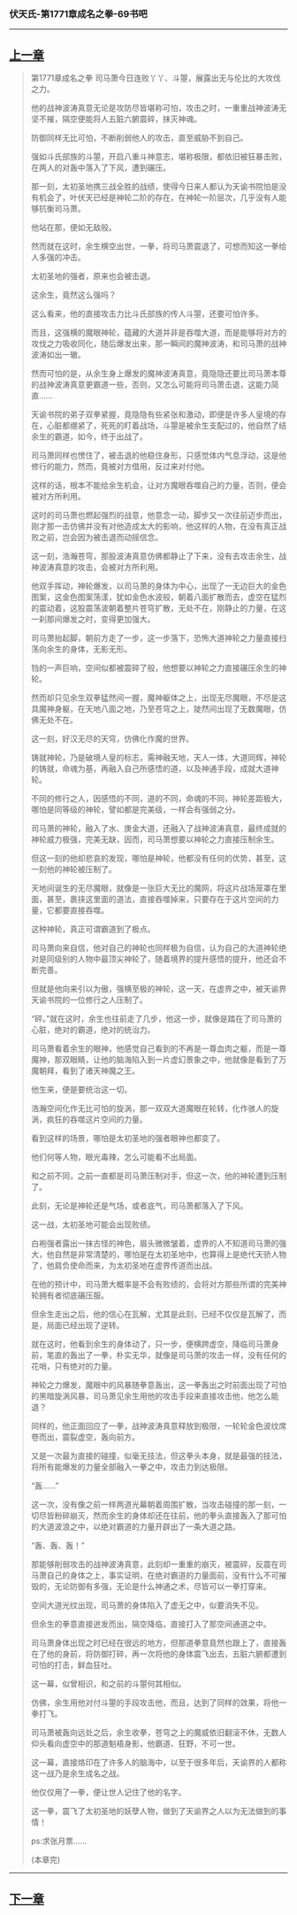 ### 伏天氏-第1771章成名之拳-69书吧

--------
[上一章](./f3480fc879bee0592fa837f38cf91796.md)
--------


>
>
>
>第1771章成名之拳
>司马萧今日连败丫丫、斗曌，展露出无与伦比的大攻伐之力。
>
>他的战神波涛真意无论是攻防尽皆堪称可怕，攻击之时，一重重战神波涛无坚不摧，隔空便能将人五脏六腑震碎，抹灭神魂。
>
>防御同样无比可怕，不断削弱他人的攻击，直至威胁不到自己。
>
>强如斗氏部族的斗曌，开启八重斗神意志，堪称极限，都依旧被狂暴击败，在两人的对轰中落入了下风，遭到碾压。
>
>那一刻，太初圣地携三战全胜的战绩，使得今日来人都认为天谕书院怕是没有机会了，叶伏天已经是神轮二阶的存在，在神轮一阶层次，几乎没有人能够抗衡司马萧。
>
>他站在那，便如无敌般。
>
>然而就在这时，余生横空出世，一拳，将司马萧震退了，可想而知这一拳给人多强的冲击。
>
>太初圣地的强者，原来也会被击退。
>
>这余生，竟然这么强吗？
>
>这么看来，他的直接攻击力比斗氏部族的传人斗曌，还要可怕许多。
>
>而且，这强横的魔眼神轮，蕴藏的大道并非是吞噬大道，而是能够将对方的攻伐之力吸收同化，随后爆发出来，那一瞬间的魔神波涛，和司马萧的战神波涛如出一辙。
>
>然而可怕的是，从余生身上爆发的魔神波涛真意，竟隐隐还要比司马萧本尊的战神波涛真意更霸道一些，否则，又怎么可能将司马萧击退，这能力简直……
>
>天谕书院的弟子双拳紧握，竟隐隐有些紧张和激动，即便是许多人皇境的存在，心脏都绷紧了，死死的盯着战场，斗曌是被余生支配过的，他自然了结余生的霸道，如今，终于出战了。
>
>司马萧同样也愣住了，被击退的他稳住身形，只感觉体内气息浮动，这是他修行的能力，然而，竟被对方借用，反过来对付他。
>
>这样的话，根本不能给余生机会，让对方魔眼吞噬自己的力量，否则，便会被对方所利用。
>
>这时的司马萧也燃起强烈的战意，他意念一动，脚步又一次往前迈步而出，刚才那一击仿佛并没有对他造成太大的影响，他这样的人物，在没有真正战败之前，岂会因为被击退而动摇信念。
>
>这一刻，浩瀚苍穹，那股波涛真意仿佛都静止了下来，没有去攻击余生，战神波涛真意的攻击，会被对方所利用。
>
>他双手挥动，神轮爆发，以司马萧的身体为中心，出现了一无边巨大的金色图案，这金色图案荡漾，犹如金色水波般，朝着八面扩散而去，虚空在猛烈的震动着，这股震荡波朝着整片苍穹扩散，无处不在，刚静止的力量，在这一刹那间爆发之时，变得更加强大。
>
>司马萧抬起脚，朝前方走了一步，这一步落下，恐怖大道神轮之力量直接扫荡向余生的身体，无影无形。
>
>铛的一声巨响，空间似都被震碎了般，他想要以神轮之力直接碾压余生的神轮。
>
>然而却只见余生双拳猛然间一握，魔神躯体之上，出现无尽魔眼，不尽是这具魔神身躯，在天地八面之地，乃至苍穹之上，陡然间出现了无数魔眼，仿佛无处不在。
>
>这一刻，好汉无尽的天穹，仿佛化作魔的世界。
>
>铸就神轮，乃是破境人皇的标志，需神融天地，天人一体，大道同辉，神轮的铸就，命魂为基，再融入自己所感悟的道，以及神通手段，成就大道神轮。
>
>不同的修行之人，因感悟的不同，道的不同，命魂的不同，神轮差距极大，哪怕是同等级的神轮，譬如都是完美级，一样会有强弱之分。
>
>司马萧的神轮，融入了水、庚金大道，还融入了战神波涛真意，最终成就的神轮威力极强，完美无缺，因而，司马萧想要以神轮之力直接压制余生。
>
>但这一刻的他却悲哀的发现，哪怕是神轮，他都没有任何的优势，甚至，这一刻他的神轮被压制了。
>
>天地间诞生的无尽魔眼，就像是一张巨大无比的魔网，将这片战场笼罩在里面，甚至，裹挟这里面的道法，直接吞噬掉来，只要存在于这片空间的力量，它都要直接吞噬。
>
>这种神轮，真正可谓霸道到了极点。
>
>司马萧向来自信，他对自己的神轮也同样极为自信，认为自己的大道神轮绝对是同级别的人物中最顶尖神轮了，随着境界的提升感悟的提升，他还会不断完善。
>
>但就是他向来引以为傲，强横至极的神轮，这一天，在虚界之中，被天谕界天谕书院的一位修行之人压制了。
>
>“砰。”就在这时，余生也往前走了几步，他这一步，就像是踏在了司马萧的心脏，绝对的霸道，绝对的统治力。
>
>司马萧看着余生的眼神，他感觉自己看到的不再是一尊血肉之躯，而是一尊魔神，那双眼睛，让他的脑海陷入到一片虚幻景象之中，他就像是看到了万魔朝拜，看到了诸天神魔之王。
>
>他生来，便是要统治这一切。
>
>浩瀚空间化作无比可怕的旋涡，那一双双大道魔眼在轮转，化作骇人的旋涡，疯狂的吞噬这片空间的力量。
>
>看到这样的场景，哪怕是太初圣地的强者眼神也都变了。
>
>他们何等人物，眼光毒辣，怎么可能看不出局面。
>
>和之前不同，之前一直都是司马萧压制对手，但这一次，他的神轮遭到压制了。
>
>此刻，无论是神轮还是气场，或者底气，司马萧都落入了下风。
>
>这一战，太初圣地可能会出现败绩。
>
>白袍强者露出一抹古怪的神色，眉头微微皱着，虚界的人不知道司马萧的强大，他自然是非常清楚的，哪怕是在太初圣地中，也算得上是绝代天骄人物了，他肩负使命而来，为太初圣地在虚界传道而出战。
>
>在他的预计中，司马萧大概率是不会有败绩的，会将对方那些所谓的完美神轮拥有者彻底碾压服。
>
>但余生走出之后，他的信心在瓦解，尤其是此刻，已经不仅仅是瓦解了，而是，局面已经出现了逆转。
>
>就在这时，他看到余生的身体动了，只一步，便横跨虚空，降临司马萧身前，笔直的轰出了一拳，朴实无华，就像是司马萧的攻击一样，没有任何的花哨，只有绝对的力量。
>
>神轮之力爆发，魔眼中的风暴随拳意轰出，这一拳轰出之时前面出现了可怕的黑暗旋涡风暴，司马萧见余生用他的攻击手段来直接攻击他，他怎么能退？
>
>同样的，他正面回应了一拳，战神波涛真意释放到极限，一轮轮金色波纹席卷而出，震裂虚空，轰向前方。
>
>又是一次最为直接的碰撞，似毫无技法，但这拳头本身，就是最强的技法，将所有能爆发的力量全部融入一拳之中，攻击力到达极限。
>
>“轰……”
>
>这一次，没有像之前一样两道光幕朝着周围扩散，当攻击碰撞的那一刻，一切尽皆粉碎崩灭，然而余生的身体却还在往前，他的拳头直接轰入了那可怕的大道波浪之中，以绝对霸道的力量开辟出了一条大道之路。
>
>“轰、轰、轰！”
>
>那能够削弱攻击的战神波涛真意，此刻却一重重的崩灭，被震碎，反震在司马萧自己的身体之上，事实证明，在绝对霸道的力量面前，没有什么不可摧毁的，无论防御有多强，无论是什么神通之术，尽皆可以一拳打穿来。
>
>空间大道光纹出现，司马萧的身体陷入了虚无之中，似要消失不见。
>
>但余生的拳意直接迸发而出，隔空降临，直接打入了那空间通道之中。
>
>司马萧身体出现之时已经在很远的地方，但那道拳意竟然也跟上了，直接轰在了他的身前，将防御打碎，再一次将他的身体震飞出去，五脏六腑都遭到可怕的打击，鲜血狂吐。
>
>这一幕，似曾相识，和之前的斗曌何其相似。
>
>仿佛，余生用他对付斗曌的手段攻击他，而且，达到了同样的效果，将他一拳打飞。
>
>司马萧被轰向远处之后，余生收拳，苍穹之上的魔威依旧翻滚不休，无数人仰头看向虚空中的那道魁梧身影，他霸道、狂野，不可一世。
>
>这一幕，直接烙印在了许多人的脑海中，以至于很多年后，天谕界的人都称这一战乃是余生成名之战。
>
>他仅仅用了一拳，便让世人记住了他的名字。
>
>这一拳，震飞了太初圣地的妖孽人物，做到了天谕界之人以为无法做到的事情！
>
>ps:求张月票……
>
>(本章完)
>
>

--------
[下一章](./1aa1ac5dfac9ea68b44abbe95c3d56e7.md)
--------
